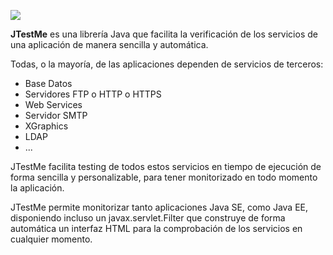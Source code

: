 [![](http://jtestme.googlecode.com/svn/wiki/images/jtestme.png)](http://code.google.com/p/jtestme/wiki/ScreenShots#HTML)

**JTestMe** es una librería Java que facilita la verificación de los servicios de una aplicación de manera sencilla y automática.

Todas, o la mayoría, de las aplicaciones dependen de servicios de terceros:
  * Base Datos
  * Servidores FTP o HTTP o HTTPS
  * Web Services
  * Servidor SMTP
  * XGraphics
  * LDAP
  * ...

JTestMe facilita testing de todos estos servicios en tiempo de ejecución de forma sencilla y personalizable, para tener monitorizado en todo momento la aplicación.

JTestMe permite monitorizar tanto aplicaciones Java SE, como Java EE, disponiendo incluso un javax.servlet.Filter que construye de forma automática un interfaz HTML para la comprobación de los servicios en cualquier momento.